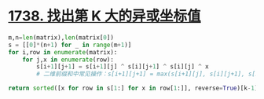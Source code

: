 # [1738. 找出第 K 大的异或坐标值](https://leetcode.cn/problems/find-kth-largest-xor-coordinate-value/)
```python
m,n=len(matrix),len(matrix[0])
s = [[0]*(n+1) for _ in range(m+1)]
for i,row in enumerate(matrix):
	for j,x in enumerate(row):
		s[i+1][j+1] = s[i+1][j] ^ s[i][j+1] ^ s[i][j] ^ x 
		# 二维前缀和中常见操作：s[i+1][j+1] = max(s[i+1][j], s[i][j+1], s[i][j]) blabla

return sorted([x for row in s[1:] for x in row[1:]], reverse=True)[k-1]
```